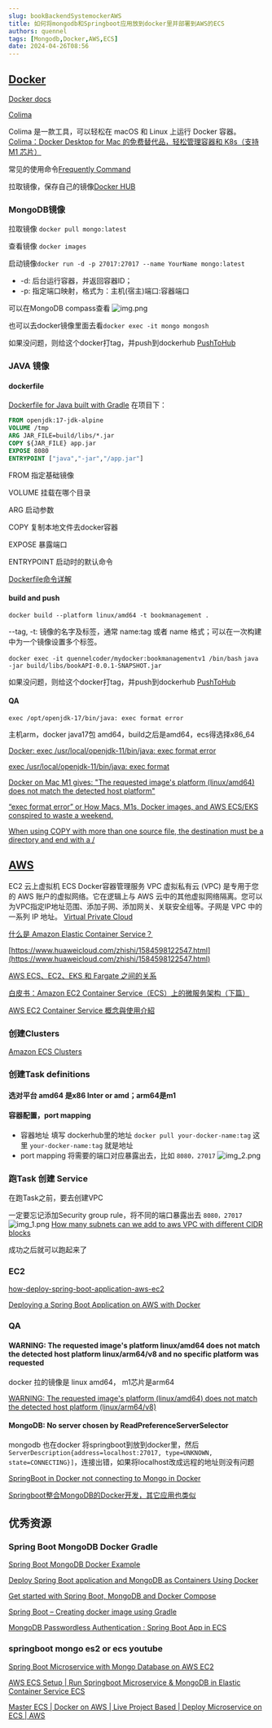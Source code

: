 ```yaml
---
slug: bookBackendSystemockerAWS
title: 如何将mongodb和Springboot应用放到docker里并部署到AWS的ECS
authors: quennel
tags: [Mongodb,Docker,AWS,ECS]
date: 2024-04-26T08:56
---
```

## [Docker](https://www.docker.com/)
[Docker docs](/docs/category/docker)

[Colima](https://github.com/abiosoft/colima)

Colima 是一款工具，可以轻松在 macOS 和 Linux 上运行 Docker 容器。
[Colima：Docker Desktop for Mac 的免费替代品，轻松管理容器和 K8s（支持 M1 芯片）](https://zhuanlan.zhihu.com/p/466229156)

常见的使用命令[Frequently Command](/backendDocs/Docker/FrequentlyCommand)



拉取镜像，保存自己的镜像[Docker HUB](https://hub.docker.com/)


### MongoDB镜像
拉取镜像
`docker pull mongo:latest `

查看镜像
`docker images`

启动镜像`docker run -d -p 27017:27017 --name YourName mongo:latest`
- -d: 后台运行容器，并返回容器ID；
- -p: 指定端口映射，格式为：主机(宿主)端口:容器端口

可以在MongoDB compass查看 
![img.png](img.png)

也可以去docker镜像里面去看`docker exec -it mongo mongosh`

如果没问题，则给这个docker打tag，并push到dockerhub [PushToHub](/backendDocs/Docker/PushToHub)

### JAVA 镜像
#### dockerfile
[Dockerfile for Java built with Gradle](/backendDocs/Docker/DockerfileInJava)
在项目下：
```dockerfile title="Dockerfile"
FROM openjdk:17-jdk-alpine
VOLUME /tmp
ARG JAR_FILE=build/libs/*.jar
COPY ${JAR_FILE} app.jar
EXPOSE 8080
ENTRYPOINT ["java","-jar","/app.jar"]
```
FROM 指定基础镜像

VOLUME 挂载在哪个目录

ARG 启动参数

COPY 复制本地文件去docker容器

EXPOSE 暴露端口

ENTRYPOINT 启动时的默认命令

[Dockerfile命令详解](https://blog.csdn.net/tc979907461/article/details/107614667)

#### build and push
`docker build --platform linux/amd64 -t bookmanagement . `

--tag, -t: 镜像的名字及标签，通常 name:tag 或者 name 格式；可以在一次构建中为一个镜像设置多个标签。

` docker exec -it quennelcoder/mydocker:bookmanagementv1 /bin/bash `
`java -jar build/libs/bookAPI-0.0.1-SNAPSHOT.jar  `

如果没问题，则给这个docker打tag，并push到dockerhub [PushToHub](/backendDocs/Docker/PushToHub)

#### QA
`exec /opt/openjdk-17/bin/java: exec format error`

主机arm，docker java17包 amd64，build之后是amd64，ecs得选择x86_64

[Docker: exec /usr/local/openjdk-11/bin/java: exec format error](https://stackoverflow.com/questions/75089403/docker-exec-usr-local-openjdk-11-bin-java-exec-format-error)

[exec /usr/local/openjdk-11/bin/java: exec format](https://waytohksharma.medium.com/exec-usr-local-openjdk-11-bin-java-exec-format-1b68effb2446)

[Docker on Mac M1 gives: "The requested image's platform (linux/amd64) does not match the detected host platform"](https://stackoverflow.com/questions/69054921/docker-on-mac-m1-gives-the-requested-images-platform-linux-amd64-does-not-m)

[“exec format error” or How Macs, M1s, Docker images, and AWS ECS/EKS conspired to waste a weekend.](https://medium.com/block-imperium-games/exec-format-error-or-how-macs-m1s-docker-images-and-aws-ecs-eks-conspired-to-waste-a-weekend-6fcd2ea063d1)

[When using COPY with more than one source file, the destination must be a directory and end with a /](https://stackoverflow.com/questions/53650492/when-using-copy-with-more-than-one-source-file-the-destination-must-be-a-direct)


## [AWS](https://aws.amazon.com/)
EC2 云上虚拟机
ECS Docker容器管理服务
VPC
虚拟私有云 (VPC) 是专用于您的 AWS 账户的虚拟网络。它在逻辑上与 AWS 云中的其他虚拟网络隔离。您可以为VPC指定IP地址范围、添加子网、添加网关、关联安全组等。子网是 VPC 中的一系列 IP 地址。
[ Virtual Private Cloud](https://aws.amazon.com/cn/vpc/)

[什么是 Amazon Elastic Container Service？](https://docs.aws.amazon.com/zh_cn/AmazonECS/latest/developerguide/Welcome.html)

[https://www.huaweicloud.com/zhishi/1584598122547.html](https://www.huaweicloud.com/zhishi/1584598122547.html)

[AWS ECS、EC2、EKS 和 Fargate 之间的关系](https://blog.csdn.net/winfield821/article/details/135387756)

[白皮书：Amazon EC2 Container Service（ECS）上的微服务架构（下篇）](https://aws.amazon.com/cn/blogs/china/microservices-on-amazon-ecs-2/)

[AWS EC2 Container Service 概念與使用介紹](https://medium.com/@chihsuan/aws-ec2-container-service-%E6%A6%82%E5%BF%B5%E8%88%87%E4%BD%BF%E7%94%A8%E4%BB%8B%E7%B4%B9-28258247947a#:~:text=Task%EF%BC%9A%E4%B8%80%E8%88%AC%E6%88%91%E5%80%91%E9%80%9A%E5%B8%B8%E5%8F%AA,%E6%8F%90%E4%BE%9B%E8%87%AA%E5%8B%95%E9%87%8D%E5%95%9F%E7%9A%84%E5%8A%9F%E8%83%BD%E3%80%82)


### 创建Clusters
[Amazon ECS Clusters](https://docs.aws.amazon.com/zh_cn/AmazonECS/latest/developerguide/clusters.html)
### 创建Task definitions
#### 选对平台 amd64 是x86 Inter or amd；arm64是m1
#### 容器配置，port mapping
- 容器地址 填写 dockerhub里的地址 `docker pull your-docker-name:tag` 这里 `your-docker-name:tag` 就是地址
- port mapping 将需要的端口对应暴露出去，比如 `8080，27017`
![img_2.png](img_2.png)
### 跑Task 创建 Service
在跑Task之前，要去创建VPC

一定要忘记添加Security group rule，将不同的端口暴露出去 `8080，27017`
![img_1.png](img_1.png)
[How many subnets can we add to aws VPC with different CIDR blocks](https://stackoverflow.com/questions/49199804/how-many-subnets-can-we-add-to-aws-vpc-with-different-cidr-blocks)

成功之后就可以跑起来了


### EC2
[how-deploy-spring-boot-application-aws-ec2](https://www.linkedin.com/pulse/how-deploy-spring-boot-application-aws-ec2-3-rakesh-reddy-kjiwc/)

[Deploying a Spring Boot Application on AWS with Docker](https://medium.com/@rosuth/deploying-a-spring-boot-application-on-aws-with-docker-e065ab3ab501)

### QA

#### WARNING: The requested image's platform linux/amd64 does not match the detected host platform linux/arm64/v8 and no specific platform was requested

docker 拉的镜像是 linux amd64， m1芯片是arm64

[WARNING: The requested image's platform (linux/amd64) does not match the detected host platform (linux/arm64/v8)](https://dev.to/docker/run-x86-containers-on-apple-mac-m1-with-rosetta-2-417a)

#### MongoDB: No server chosen by ReadPreferenceServerSelector
mongodb 也在docker
将springboot到放到docker里，然后`ServerDescription{address=localhost:27017, type=UNKNOWN, state=CONNECTING}]`，连接出错，如果将localhost改成远程的地址则没有问题

[SpringBoot in Docker not connecting to Mongo in Docker](https://stackoverflow.com/questions/56938511/springboot-in-docker-not-connecting-to-mongo-in-docker)

[Springboot整合MongoDB的Docker开发，其它应用也类似](https://www.cnblogs.com/larrydpk/p/13247127.html)



## 优秀资源
### Spring Boot MongoDB Docker Gradle
[Spring Boot MongoDB Docker Example](https://frugalisminds.com/spring-boot-mongodb-docker-example/)

[Deploy Spring Boot application and MongoDB as Containers Using Docker](https://chanakambkarunarathna.medium.com/deploy-spring-boot-application-and-mongodb-as-containers-using-docker-5e38c687525b)

[Get started with Spring Boot, MongoDB and Docker Compose](https://sfmohassel.medium.com/get-started-with-spring-boot-mongodb-and-docker-compose-cfae8283ed1b)

[Spring Boot – Creating docker image using Gradle](https://www.geeksforgeeks.org/spring-boot-creating-docker-image-using-gradle/)

[MongoDB Passwordless Authentication : Spring Boot App in ECS](https://contact-rajeshvinayagam.medium.com/mongodb-passwordless-authentication-spring-boot-app-in-ecs-8c55079d63bd)


### springboot mongo es2 or ecs youtube
[Spring Boot Microservice with Mongo Database on AWS EC2](https://www.youtube.com/watch?v=79Vn8A907ZA&ab_channel=TechnoTownTechie)

[AWS ECS Setup | Run Springboot Microservice & MongoDB in Elastic Container Service ECS](https://www.youtube.com/watch?v=reKPCV5y0l4)

[Master ECS | Docker on AWS | Live Project Based | Deploy Microservice on ECS | AWS](https://www.youtube.com/watch?v=gsfKVa2-GtI&ab_channel=PeaceOfCode)
